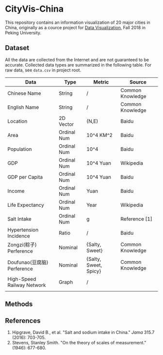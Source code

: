 # CityVis-China

This repository contains an information visualization of 20 major cities in China, originally as a cource project for [Data Visualization](http://vis.pku.edu.cn/wiki/doku.php?id=public_course:visclass_f18:assignment:start), Fall 2018 in Peking University.

## Dataset

All the data are collected from the Internet and are not guaranteed to be accurate. Collected data types are summarized in the following table. For raw data, see `data.csv` in project root.

| Data                        | Type        | Metric                | Source           |
| --------------------------- | ----------- | --------------------- | ---------------- |
| Chinese Name                | String      | /                     | Common Knowledge |
| English Name                | String      | /                     | Common Knowledge |
| Location                    | 2D Vector   | (N,E)                 | Baidu            |
| Area                        | Ordinal Num | 10^4 KM^2             | Baidu            |
| Population                  | Ordinal Num | 10^4                  | Baidu            |
| GDP                         | Ordinal Num | 10^4 Yuan             | Wikipedia        |
| GDP per Capita              | Ordinal Num | 10^4 Yuan             | Baidu            |
| Income                      | Ordinal Num | Yuan                  | Baidu            |
| Life Expectancy             | Ordinal Num | Year                  | Wikipedia        |
| Salt Intake                 | Ordinal Num | g                     | Reference [1]    |
| Hypertension Incidence      | Ratio       | /                     | Baidu            |
| Zongzi(粽子) Perference     | Nominal     | {Salty, Sweet}        | Common Knowledge |
| Doufunao(豆腐脑) Perference | Nominal     | {Salty, Sweet, Spicy} | Common Knowledge |
| High-Speed Railway Network  | Graph       | /                     |                  |
|                             |             |                       |                  |



## Methods



## References

1. Hipgrave, David B., et al. "Salt and sodium intake in China." *Jama* 315.7 (2016): 703-705.
2. Stevens, Stanley Smith. "On the theory of scales of measurement." (1946): 677-680.

